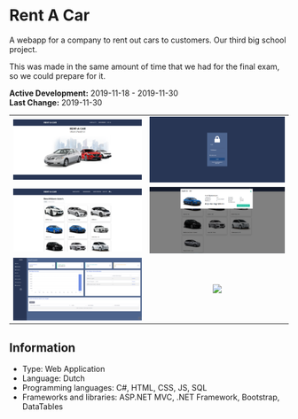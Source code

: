 # Rent A Car
A webapp for a company to rent out cars to customers. Our third big school project.

This was made in the same amount of time that we had for the final exam, so we could prepare for it.

**Active Development:** 2019-11-18 - 2019-11-30<br>
**Last Change:** 2019-11-30<br>

| | |
| :---: | :---: |
| ![](/Screenshots/1-Home.png) | ![](/Screenshots/2-Login.png) |
| ![](/Screenshots/3-Shopping-1.png) | ![](/Screenshots/4-Shopping-2.png) |
| ![](/Screenshots/5-Administration.png) | ![](/Screenshots/.png) |

## Information
- Type: Web Application
- Language: Dutch
- Programming languages: C#, HTML, CSS, JS, SQL
- Frameworks and libraries: ASP.NET MVC, .NET Framework, Bootstrap, DataTables
 